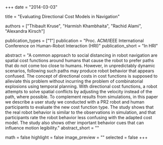 +++
date = "2014-03-03"

title = "Evaluating Directional Cost Models in Navigation"

authors = ["Thibault Kruse", "Harmish Khambhaita", "Rachid Alami", "Alexandra Kirsch"]

publication_types = ["1"]
publication = "Proc. ACM/IEEE International Conference on Human-Robot Interaction (HRI)"
publication_short = "In HRI"

abstract = "A common approach to social distancing in robot navigation are spatial cost functions around humans that cause the robot to prefer paths that do not come too close to humans. However, in unpredictably dynamic scenarios, following such paths may produce robot behavior that appears confused. The concept of directional costs in cost functions is supposed to alleviate this problem without incurring the problem of combinatorial explosions using temporal planning. With directional cost functions, a robot attempts to solve spatial conflicts by adjusting the velocity instead of the path, where possible. To complement results from simulations, in this paper we describe a user study we conducted with a PR2 robot and human participants to evaluate the new cost function type. The study shows that the real robot behavior is similar to the observations in simulation, and that participants rate the robot behavior less confusing with the adapted cost model. The study also shows other important behavior cues that can influence motion legibility."
abstract_short = ""

math = false
highlight = false
image_preview = ""
selected = false
+++
